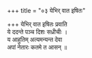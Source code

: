 +++
title = "०३ येभिर् वात इषितः"

+++
येभिर् वात इषितः प्रवाति  
ये ददन्ते पञ्च दिशः सध्रीचीः ।  
य आहुतिम् अत्यमन्यन्त देवा  
अपां नेतारः कतमे त आसन् ॥
